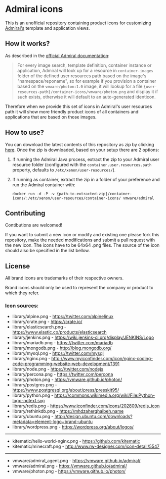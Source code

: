 # Admiral icons

This is an unofficial repository containing product icons for customizing [Admiral's](https://vmware.github.io/admiral/) template and application views.

## How it works?

As described in the [official Admiral documentation](https://github.com/vmware/admiral/wiki/Customization#container-icons):
> For every image search, template definition, container instance or application, Admiral will look up for a resource in `container-images` folder of the defined user resources path based on the image's "namespace/reponame", so for example if you provision a container based on the `vmware/photon:1.0` image, it will lookup for a file `{user-resources-path}/container-icons/vmware/photon.png` and display it if such exists, otherwise it will default to an auto-generated identicon.

Therefore when we provide this set of icons in Admiral's user resources path it will show more friendly product icons of all containers and applications that are based on those images.

## How to use?

You can download the latest contents of this repository as zip by clicking [here](https://github.com/tgeorgiev/admiral-icons/archive/master.zip). Once the zip is downloaded, based on your setup there are 2 options:
1. If running the Admiral Java process, extract the zip to your Admiral user resource folder (configured with the `container.user.resources.path` property, defaults to `/etc/xenon/user-resources/`).
2. If running as container, extract the zip in a folder of your preference and run the Admiral container with:

    `docker run -d -P -v {path-to-extracted-zip}/container-icons/:/etc/xenon/user-resources/container-icons/ vmware/admiral`

## Contributing

Contibutions are welcomed!

If you want to submit a new icon or modify and existing one please fork this repository, make the needed modifications and submit a pull request with the new icon. The icons have to be 64x64 .png files. The source of the icon should also be specified in the list bellow.

## License

All brand icons are trademarks of their respective owners.

Brand icons should only be used to represent the company or product to which they refer.

### Icon sources:

* library/alpine.png - <https://twitter.com/alpinelinux>
* library/crate.png - <https://crate.io/>
* library/elasticsearch.png - <https://www.elastic.co/products/elasticsearch>
* library/jenkins.png - <https://wiki.jenkins-ci.org/display/JENKINS/Logo>
* library/mariadb.png - <https://twitter.com/mariadb>
* library/mongodb.png - <http://blog.mongodb.org/>
* library/mysql.png - <https://twitter.com/mysql>
* library/nginx.png - <http://www.myiconfinder.com/icon/nginx-coding-code-programming-website-web-development/1391>
* library/node.png - <https://twitter.com/nodejs>
* library/percona.png - <https://twitter.com/percona>
* library/photon.png - <https://vmware.github.io/photon/>
* library/postgres.png - <https://www.postgresql.org/about/press/presskit95/>
* library/python.png - <https://commons.wikimedia.org/wiki/File:Python-logo-notext.svg>
* library/redis.png - <https://www.iconfinder.com/icons/202809/redis_icon>
* library/rethinkdb.png - <https://mhdzaherghaibeh.name>
* library/ubuntu.png - <http://design.ubuntu.com/downloads?metadata=element-logo+brand-ubuntu>
* library/wordpress.png - <https://wordpress.org/about/logos/>

- - -

* kitematic/hello-world-nginx.png - <https://github.com/kitematic>
* kitematic/minecraft.png - <http://www.rw-designer.com/icon-detail/5547>

- - -

* vmware/admiral_agent.png - <https://vmware.github.io/admiral/>
* vmware/admiral.png - <https://vmware.github.io/admiral/>
* vmware/photon.png - <https://vmware.github.io/photon/>